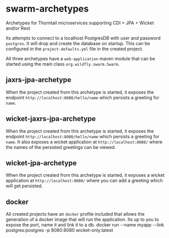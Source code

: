 # swarm-archetypes
Archetypes for Thorntail microservices supporting CDI + JPA + Wicket and/or Rest

Its attempts to connect to a localhost PostgresDB with user and password `postgres`. It will drop and create the database on startup. This can be configured in the `project-defaults.yml` file in the created project.

All three archetypes have a `web-application` maven module that can be started using the main class `org.wildfly.swarm.Swarm`.

## jaxrs-jpa-archetype
When the project created from this archetype is started, it exposes the endpoint `http://localhost:8080/hello/name` which persists a greeting for `name`.

## wicket-jaxrs-jpa-archetype
When the project created from this archetype is started, it exposes the endpoint `http://localhost:8080/hello/name` which persists a greeting for `name`. It also exposes a wicket application at `http://localhost:8080/` where the names of the persisted greetings can be viewed.

## wicket-jpa-archetype
When the project created from this archetype is started, it exposes a wicket application at `http://localhost:8080/` where you can add a greeting which will get persisted.

## docker
All created projects have an `docker` profile included that allows the generation of a docker image that will run the application. Its up to you to expose the port, name it and link it to a db.
docker run --name myapp --link postgres:postgres -p 8080:8080 wicket-only:latest
